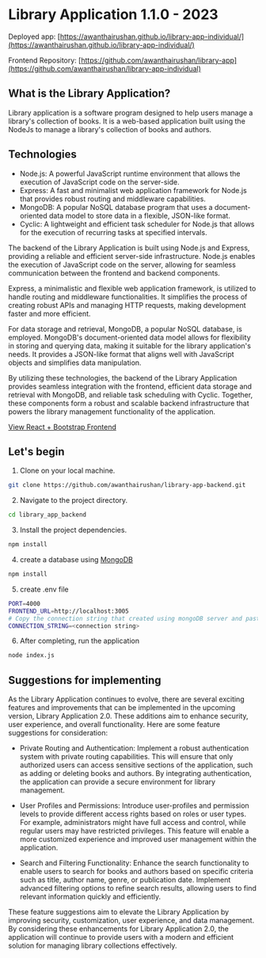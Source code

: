 # Library Application 1.1.0 - 2023

Deployed app: [https://awanthairushan.github.io/library-app-individual/](https://awanthairushan.github.io/library-app-individual/)

Frontend Repository: [https://github.com/awanthairushan/library-app](https://github.com/awanthairushan/library-app-individual)

## What is the Library Application?

Library application is a software program designed to help users manage a library's collection of books. It is a web-based application built using the NodeJs to manage a library's collection of books and authors.

## Technologies

- Node.js: A powerful JavaScript runtime environment that allows the execution of JavaScript code on the server-side.
- Express: A fast and minimalist web application framework for Node.js that provides robust routing and middleware capabilities.
- MongoDB: A popular NoSQL database program that uses a document-oriented data model to store data in a flexible, JSON-like format.
- Cyclic: A lightweight and efficient task scheduler for Node.js that allows for the execution of recurring tasks at specified intervals.

The backend of the Library Application is built using Node.js and Express, providing a reliable and efficient server-side infrastructure. Node.js enables the execution of JavaScript code on the server, allowing for seamless communication between the frontend and backend components.

Express, a minimalistic and flexible web application framework, is utilized to handle routing and middleware functionalities. It simplifies the process of creating robust APIs and managing HTTP requests, making development faster and more efficient.

For data storage and retrieval, MongoDB, a popular NoSQL database, is employed. MongoDB's document-oriented data model allows for flexibility in storing and querying data, making it suitable for the library application's needs. It provides a JSON-like format that aligns well with JavaScript objects and simplifies data manipulation.

By utilizing these technologies, the backend of the Library Application provides seamless integration with the frontend, efficient data storage and retrieval with MongoDB, and reliable task scheduling with Cyclic. Together, these components form a robust and scalable backend infrastructure that powers the library management functionality of the application.

[View React + Bootstrap Frontend](https://github.com/awanthairushan/library-app-individual)

## Let's begin

1. Clone on your local machine.

```bash
git clone https://github.com/awanthairushan/library-app-backend.git
```
2. Navigate to the project directory.
```bash
cd library_app_backend
```
3. Install the project dependencies.
```bash
npm install
```
4. create a database using [MongoDB](https://www.mongodb.com/basics/create-database)
```bash
npm install
```
5. create .env file
```bash
PORT=4000
FRONTEND_URL=http://localhost:3005
# Copy the connection string that created using mongoDB server and paste it below. 
CONNECTION_STRING=<connection string>
```
6. After completing, run the application
```bash
node index.js
```

## Suggestions for implementing 

As the Library Application continues to evolve, there are several exciting features and improvements that can be implemented in the upcoming version, Library Application 2.0. These additions aim to enhance security, user experience, and overall functionality. Here are some feature suggestions for consideration:

- Private Routing and Authentication:
Implement a robust authentication system with private routing capabilities. This will ensure that only authorized users can access sensitive sections of the application, such as adding or deleting books and authors. By integrating authentication, the application can provide a secure environment for library management.

- User Profiles and Permissions:
Introduce user-profiles and permission levels to provide different access rights based on roles or user types. For example, administrators might have full access and control, while regular users may have restricted privileges. This feature will enable a more customized experience and improved user management within the application.

- Search and Filtering Functionality:
Enhance the search functionality to enable users to search for books and authors based on specific criteria such as title, author name, genre, or publication date. Implement advanced filtering options to refine search results, allowing users to find relevant information quickly and efficiently.

These feature suggestions aim to elevate the Library Application by improving security, customization, user experience, and data management. By considering these enhancements for Library Application 2.0, the application will continue to provide users with a modern and efficient solution for managing library collections effectively.
